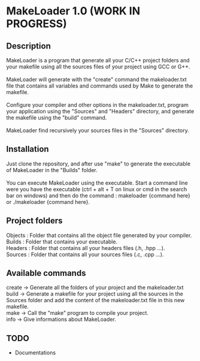 # MakeLoader 1.0 (WORK IN PROGRESS)

## Description
MakeLoader is a program that generate all your C/C++ project folders and your makefile 
using all the sources files of your project using GCC or G++.
<br/><br/>
MakeLoader will generate with the "create" command the makeloader.txt file that contains all variables 
and commands used by Make to generate the makefile.
<br/><br/>
Configure your compiler and other options in the makeloader.txt,
program your application using the "Sources" and "Headers" directory, and generate 
the makefile using the "build" command.
<br/><br/>
MakeLoader find recursively your sources files in the "Sources" directory.

## Installation
Just clone the repository, and after use "make" to generate the executable of MakeLoader
in the "Builds" folder.
<br/><br/>
You can execute MakeLoader using the executable.
Start a command line were you have the executable (ctrl + alt + T on linux or cmd in the search bar on windows)
and then do the command : makeloader {command here} or ./makeloader {command here}.

## Project folders
Objects : Folder that contains all the object file generated by your compiler.<br/>
Builds : Folder that contains your executable.<br/>
Headers : Folder that contains all your headers files (.h, .hpp ...).<br/>
Sources : Folder that contains all your sources files (.c, .cpp ...).<br/>

## Available commands
create -> Generate all the folders of your project and the makeloader.txt
<br/>
build -> Generate a makefile for your project using all the sources in the Sources folder and add the content of the makeloader.txt file in this new makefile.
<br/>
make -> Call the "make" program to compile your project.
<br/>
info -> Give informations about MakeLoader.

## TODO
* Documentations